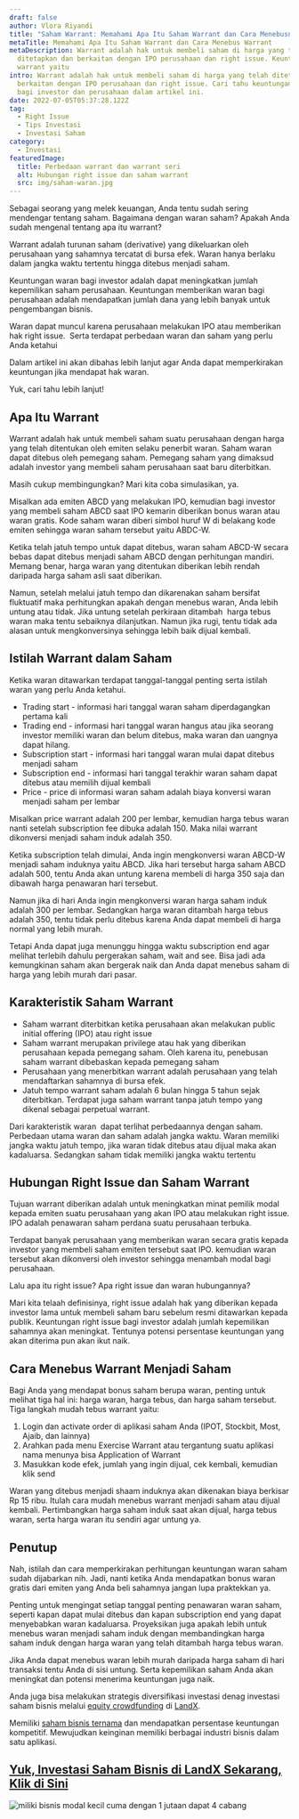 ```yaml
---
draft: false
author: Vlora Riyandi
title: "Saham Warrant: Memahami Apa Itu Saham Warrant dan Cara Menebusnya"
metaTitle: Memahami Apa Itu Saham Warrant dan Cara Menebus Warrant
metaDescription: Warrant adalah hak untuk membeli saham di harga yang telah
  ditetapkan dan berkaitan dengan IPO perusahaan dan right issue. Keuntungan
  warrant yaitu
intro: Warrant adalah hak untuk membeli saham di harga yang telah ditetapkan dan
  berkaitan dengan IPO perusahaan dan right issue. Cari tahu keuntungan warrant
  bagi investor dan perusahaan dalam artikel ini.
date: 2022-07-05T05:37:28.122Z
tag:
  - Right Issue
  - Tips Investasi
  - Investasi Saham
category:
  - Investasi
featuredImage:
  title: Perbedaan warrant dan warrant seri
  alt: Hubungan right issue dan saham warrant
  src: img/saham-waran.jpg
---
```

Sebagai seorang yang melek keuangan, Anda tentu sudah sering mendengar tentang saham. Bagaimana dengan waran saham? Apakah Anda sudah mengenal tentang apa itu warrant?

Warrant adalah turunan saham (derivative) yang dikeluarkan oleh perusahaan yang sahamnya tercatat di bursa efek. Waran hanya berlaku dalam jangka waktu tertentu hingga ditebus menjadi saham. 

Keuntungan waran bagi investor adalah dapat meningkatkan jumlah kepemilikan saham perusahaan. Keuntungan memberikan waran bagi perusahaan adalah mendapatkan jumlah dana yang lebih banyak untuk pengembangan bisnis.

Waran dapat muncul karena perusahaan melakukan IPO atau memberikan hak right issue.  Serta terdapat perbedaan waran dan saham yang perlu Anda ketahui

Dalam artikel ini akan dibahas lebih lanjut agar Anda dapat memperkirakan keuntungan jika mendapat hak waran.

Yuk, cari tahu lebih lanjut!

## Apa Itu Warrant

Warrant adalah hak untuk membeli saham suatu perusahaan dengan harga yang telah ditentukan oleh emiten selaku penerbit waran. Saham waran dapat ditebus oleh pemegang saham. Pemegang saham yang dimaksud adalah investor yang membeli saham perusahaan saat baru diterbitkan.

Masih cukup membingungkan? Mari kita coba simulasikan, ya.

Misalkan ada emiten ABCD yang melakukan IPO, kemudian bagi investor yang membeli saham ABCD saat IPO kemarin diberikan bonus waran atau waran gratis. Kode saham waran diberi simbol huruf W di belakang kode emiten sehingga waran saham tersebut yaitu ABDC-W.

Ketika telah jatuh tempo untuk dapat ditebus, waran saham ABCD-W secara bebas dapat ditebus menjadi saham ABCD dengan perhitungan mandiri. Memang benar, harga waran yang ditentukan diberikan lebih rendah daripada harga saham asli saat diberikan.

Namun, setelah melalui jatuh tempo dan dikarenakan saham bersifat fluktuatif maka perhitungkan apakah dengan menebus waran, Anda lebih untung atau tidak. Jika untung setelah perkiraan ditambah  harga tebus waran maka tentu sebaiknya dilanjutkan. Namun jika rugi, tentu tidak ada alasan untuk mengkonversinya sehingga lebih baik dijual kembali.

## Istilah Warrant dalam Saham

Ketika waran ditawarkan terdapat tanggal-tanggal penting serta istilah waran yang perlu Anda ketahui. 

* Trading start - informasi hari tanggal waran saham diperdagangkan pertama kali
* Trading end - informasi hari tanggal waran hangus atau jika seorang investor memiliki waran dan belum ditebus, maka waran dan uangnya dapat hilang.
* Subscription start - informasi hari tanggal waran mulai dapat ditebus menjadi saham
* Subscription end - informasi hari tanggal terakhir waran saham dapat ditebus atau memilih dijual kembali
* Price - price di informasi waran saham adalah biaya konversi waran menjadi saham per lembar

Misalkan price warrant adalah 200 per lembar, kemudian harga tebus waran nanti setelah subscription fee dibuka adalah 150. Maka nilai warrant dikonversi menjadi saham induk adalah 350.

Ketika subscription telah dimulai, Anda ingin mengkonversi waran ABCD-W menjadi saham induknya yaitu ABCD. Jika hari tersebut harga saham ABCD adalah 500, tentu Anda akan untung karena membeli di harga 350 saja dan dibawah harga penawaran hari tersebut.

Namun jika di hari Anda ingin mengkonversi waran harga saham induk adalah 300 per lembar. Sedangkan harga waran ditambah harga tebus adalah 350, tentu tidak perlu ditebus karena Anda dapat membeli di harga normal yang lebih murah. 

Tetapi Anda dapat juga menunggu hingga waktu subscription end agar melihat terlebih dahulu pergerakan saham, wait and see. Bisa jadi ada kemungkinan saham akan bergerak naik dan Anda dapat menebus saham di harga yang lebih murah dari pasar.

## Karakteristik Saham Warrant

* Saham warrant diterbitkan ketika perusahaan akan melakukan public initial offering (IPO) atau right issue
* Saham warrant merupakan privilege atau hak yang diberikan perusahaan kepada pemegang saham. Oleh karena itu, penebusan saham warrant dibebaskan kepada pemegang saham
* Perusahaan yang menerbitkan warrant adalah perusahaan yang telah mendaftarkan sahamnya di bursa efek.
* Jatuh tempo warrant saham adalah 6 bulan hingga 5 tahun sejak diterbitkan. Terdapat juga saham warrant tanpa jatuh tempo yang dikenal sebagai perpetual warrant.

Dari karakteristik waran  dapat terlihat perbedaannya dengan saham. Perbedaan utama waran dan saham adalah jangka waktu. Waran memiliki jangka waktu jatuh tempo, jika waran tidak ditebus atau dijual maka akan kadaluarsa. Sedangkan saham tidak memiliki jangka waktu tertentu

## Hubungan Right Issue dan Saham Warrant

Tujuan warrant diberikan adalah untuk meningkatkan minat pemilik modal kepada emiten suatu perusahaan yang akan IPO atau melakukan right issue. IPO adalah penawaran saham perdana suatu perusahaan terbuka. 

Terdapat banyak perusahaan yang memberikan waran secara gratis kepada investor yang membeli saham emiten tersebut saat IPO. kemudian waran tersebut akan dikonversi oleh investor sehingga menambah modal bagi perusahaan.

Lalu apa itu right issue? Apa right issue dan waran hubungannya?

Mari kita telaah definisinya, right issue adalah hak yang diberikan kepada investor lama untuk membeli saham baru sebelum resmi ditawarkan kepada publik. Keuntungan right issue bagi investor adalah jumlah kepemilikan sahamnya akan meningkat. Tentunya potensi persentase keuntungan yang akan diterima pun akan ikut naik.

## Cara Menebus Warrant Menjadi Saham

Bagi Anda yang mendapat bonus saham berupa waran, penting untuk melihat tiga hal ini: harga waran, harga tebus, dan harga saham tersebut. Tiga langkah mudah tebus warrant yaitu:

1. Login dan activate order di aplikasi saham Anda (IPOT, Stockbit, Most, Ajaib, dan lainnya)
2. Arahkan pada menu Exercise Warrant atau tergantung suatu aplikasi nama menunya bisa Application of Warrant
3. Masukkan kode efek, jumlah yang ingin dijual, cek kembali, kemudian klik send

Waran yang ditebus menjadi shaam induknya akan dikenakan biaya berkisar Rp 15 ribu. Itulah cara mudah menebus warrant menjadi saham atau dijual kembali. Pertimbangkan harga saham induk saat akan dijual, harga tebus waran, serta harga waran itu sendiri agar untung ya.

## Penutup

Nah, istilah dan cara memperkirakan perhitungan keuntungan waran saham sudah dijabarkan nih. Jadi, nanti ketika Anda mendapatkan bonus waran gratis dari emiten yang Anda beli sahamnya jangan lupa praktekkan ya.

Penting untuk mengingat setiap tanggal penting penawaran waran saham, seperti kapan dapat mulai ditebus dan kapan subscription end yang dapat menyebabkan waran kadaluarsa. Proyeksikan juga apakah lebih untuk menebus waran menjadi saham induk dengan membandingkan harga saham induk dengan harga waran yang telah ditambah harga tebus waran.

Jika Anda dapat menebus waran lebih murah daripada harga saham di hari transaksi tentu Anda di sisi untung. Serta kepemilikan saham Anda akan meningkat dan potensi menerima keuntungan juga naik.

Anda juga bisa melakukan strategis diversifikasi investasi denag investasi saham bisnis melalui [equity crowdfunding](https://landx.id/project/?utm_source=Blog&utm_medium=organic+keyword&utm_campaign=blog&utm_id=Blog) di [LandX](https://landx.id/project/?utm_source=Blog&utm_medium=organic+keyword&utm_campaign=blog&utm_id=Blog).

Memiliki [saham bisnis ternama](https://landx.id/project/?utm_source=Blog&utm_medium=organic+keyword&utm_campaign=blog&utm_id=Blog) dan mendapatkan persentase keuntungan kompetitif. Mewujudkan keinginan memiliki berbagai industri bisnis dalam satu aplikasi.

## [Yuk, Investasi Saham Bisnis di LandX Sekarang, Klik di Sini](https://landx.id/project/?utm_source=Blog&utm_medium=organic+keyword&utm_campaign=blog&utm_id=Blog)

<!--StartFragment-->

![miliki bisnis modal kecil cuma dengan 1 jutaan dapat 4 cabang ](https://accountgram-production.sfo2.cdn.digitaloceanspaces.com/landx_ghost/2021/11/jadi-owner-bisnis-hanya-1-jutaan-dengan-cuan-yang-sangat-menjanjikan.png)

<!--EndFragment-->